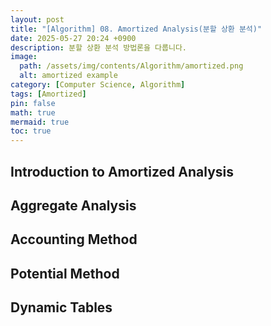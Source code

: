 ```yaml
---
layout: post
title: "[Algorithm] 08. Amortized Analysis(분할 상환 분석)"
date: 2025-05-27 20:24 +0900
description: 분할 상환 분석 방법론을 다룹니다.
image:
  path: /assets/img/contents/Algorithm/amortized.png
  alt: amortized example
category: [Computer Science, Algorithm]
tags: [Amortized]
pin: false
math: true
mermaid: true
toc: true
---
```


## Introduction to Amortized Analysis  


## Aggregate Analysis  


## Accounting Method  


## Potential Method  


## Dynamic Tables  


